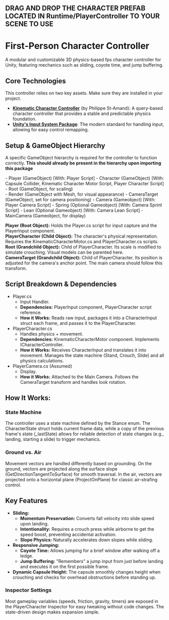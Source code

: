 ## **DRAG AND DROP THE CHARACTER PREFAB LOCATED IN Runtime/PlayerController TO YOUR SCENE TO USE**

# **First-Person Character Controller**


A modular and customizable 3D physics-based fps character controller for Unity, featuring mechanics such as sliding, coyote time, and jump buffering.


## **Core Technologies**


This controller relies on two key assets. Make sure they are installed in your project.


* [**Kinematic Character Controller**](https://assetstore.unity.com/packages/tools/physics/kinematic-character-controller-99131) (by Philippe St-Amand): A query-based character controller that provides a stable and predictable physics foundation.  
* [**Unity's Input System Package**](https://docs.unity3d.com/Packages/com.unity.inputsystem@1.7/manual/index.html): The modern standard for handling input, allowing for easy control remapping.


## **Setup & GameObject Hierarchy**


A specific GameObject hierarchy is required for the controller to function correctly. **This should already be present in the hierarchy upon importing this package**


\- Player (GameObject)  [With: Player Script]
  \- Character (GameObject) [With: Capsule Collider, Kinematic Character Motor Script, Player Character Script]
    \- Root (GameObject, for scaling)  
      \- Render (GameObject with Mesh, for visual appearance)
    \- CameraTarget (GameObject, set for camera positioning)
  \- Camera (Gameobject) [With: Player Camera Script]
   \- Spring (Optional Gameobject) [With: Camera Sprint Script]
    \- Lean (Optional Gameobject) [With: Camera Lean Script]
     \- MainCamera (Gameobject, for display)
 
**Player (Root Object):** Holds the Player.cs script for input capture and the PlayerInput component.  
**PlayerCharacter (Child Object):** The character's physical representation. Requires the KinematicCharacterMotor.cs and PlayerCharacter.cs scripts.  
**Root (Grandchild Object):** Child of PlayerCharacter. Its scale is modified to simulate crouching. Visual models can be parented here.  
**CameraTarget (Grandchild Object):** Child of PlayerCharacter. Its position is adjusted for the camera's anchor point. The main camera should follow this transform.


## **Script Breakdown & Dependencies**


* Player.cs  
  * Input Handler.  
  * **Dependencies:** PlayerInput component, PlayerCharacter script reference.  
  * **How it Works:** Reads raw input, packages it into a CharacterInput struct each frame, and passes it to the PlayerCharacter.  
* PlayerCharacter.cs  
  * Handles physics + movement.  
  * **Dependencies:** KinematicCharacterMotor component. Implements ICharacterController.  
  * **How it Works:** Receives CharacterInput and translates it into movement. Manages the state machine (Stand, Crouch, Slide) and all physics calculations.  
* PlayerCamera.cs (Assumed)  
  * Display.  
  * **How it Works:** Attached to the Main Camera. Follows the CameraTarget transform and handles look rotation.  


## **How It Works:**


### **State Machine**


The controller uses a state machine defined by the Stance enum. The CharacterState struct holds current frame data, while a copy of the previous frame's state (\_lastState) allows for reliable detection of state changes (e.g., landing, starting a slide) to trigger mechanics.


### **Ground vs. Air**


Movement vectors are handled differently based on grounding. On the ground, vectors are projected along the surface slope (GetDirectionTangentToSurface) for smooth traversal. In the air, vectors are projected onto a horizontal plane (ProjectOnPlane) for classic air-strafing control.


## **Key Features**


* **Sliding:**  
  * **Momentum Preservation:** Converts fall velocity into slide speed upon landing.  
  * **Intentionality:** Requires a crouch press while airborne to get the speed boost, preventing accidental activation.  
  * **Slope Physics:** Naturally accelerates down slopes while sliding.  
* **Responsive Jumping:**  
  * **Coyote Time:** Allows jumping for a brief window after walking off a ledge.  
  * **Jump Buffering:** "Remembers" a jump input from just before landing and executes it on the first possible frame.  
* **Dynamic Capsule Height:** The capsule smoothly changes height when crouching and checks for overhead obstructions before standing up.


### **Inspector Settings**


Most gameplay variables (speeds, friction, gravity, timers) are exposed in the PlayerCharacter Inspector for easy tweaking without code changes.
The state-driven design makes expansion simple.


